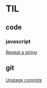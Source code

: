 # TIL

## code

### javascript

[Repeat a string](code/javascript/repeat.md)

## git

[Unstage commits](git/unstage-commit.md)